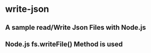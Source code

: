 # write-json

## A sample read/Write Json Files with Node.js 

## Node.js fs.writeFile() Method is used
